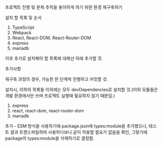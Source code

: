 프로젝트 진행 및 문제 추적을 용이하게 하기 위한 환경 재구축하기

설치 할 목록 및 순서
1. TypeScript
2. Webpack 
3. React, React-DOM, React-Router-DOM
4. express
5. mariadb

이후 추가로 설치해야 할 목록에 대해선 아래 추가할 것.

추가사항

재구축 과정의 경우, 가능한 한 단계씩 진행하고 커밋할 것.

설치시, 이하의 목록들 이외에는 모두 devDependencies로 설치할 것.(이외 모듈들은 개발 환경에서만 쓰며 프로젝트 실행때 필요하지 않기 때문임.)
1. express
2. react, react-dom, react-router-dom
3. mariadb

추가 - ESM 방식을 사용하기에 package.json에 types:module을 추가했으나, 테스트 결과 트랜스파일하여 사용하다보니 굳이 적용할 필요가 없음을 확인, 그렇기에 package의 types:module을 삭제하기로 결정함.